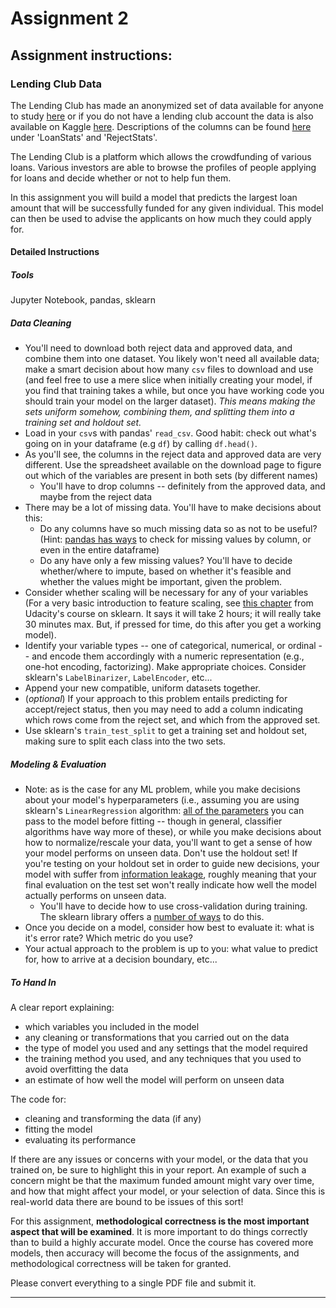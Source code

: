 # Assignment 2

## Assignment instructions:

### Lending Club Data

The Lending Club has made an anonymized set of data available for anyone to study [here](https://www.lendingclub.com/info/download-data.action) or if you do not have a lending club account the data is also available on Kaggle [here](https://www.kaggle.com/wordsforthewise/lending-club). Descriptions of the columns can be found [here](https://www.kaggle.com/wendykan/lending-club-loan-data#LCDataDictionary.xlsx) under 'LoanStats' and 'RejectStats'.

The Lending Club is a platform which allows the crowdfunding of various loans. Various investors are able to browse the profiles of people applying for loans and decide whether or not to help fun them.

In this assignment you will build a model that predicts the largest loan amount that will be successfully funded for any given individual. This model can then be used to advise the applicants on how much they could apply for.

#### Detailed Instructions

##### Tools 

Jupyter Notebook, pandas, sklearn



##### Data Cleaning

- You'll need to download both reject data and approved data, and combine them into one dataset. You likely won't need all available data; make a smart decision about how many `csv` files to download and use (and feel free to use a mere slice when initially creating your model, if you find that training takes a while, but once you have working code you should train your model on the larger dataset). *This means making the sets uniform somehow, combining them, and splitting them into a training set and holdout set.*
- Load in your `csv`s with pandas' `read_csv`. Good habit: check out what's going on in your dataframe (e.g `df`) by calling `df.head()`.
- As you'll see, the columns in the reject data and approved data are very different. Use the spreadsheet available on the download page to figure out which of the variables are present in both sets (by different names)
  - You'll have to drop columns -- definitely from the approved data, and maybe from the reject data
- There may be a lot of missing data. You'll have to make decisions about this: 
  - Do any columns have so much missing data so as not to be useful? (Hint: [pandas has ways](https://pandas.pydata.org/pandas-docs/stable/missing_data.html) to check for missing values by column, or even in the entire dataframe) 
  - Do any have only a few missing values? You'll have to decide whether/where to impute, based on whether it's feasible and whether the values might be important, given the problem.
- Consider whether scaling will be necessary for any of your variables (For a very basic introduction to feature scaling, see [this chapter](https://classroom.udacity.com/courses/ud120/lessons/2864738562/concepts/29983887730923) from Udacity's course on sklearn. It says it will take 2 hours; it will really take 30 minutes max. But, if pressed for time, do this after you get a working model).
- Identify your variable types -- one of categorical, numerical, or ordinal -- and encode them accordingly with a numeric representation (e.g., one-hot encoding, factorizing). Make appropriate choices. Consider sklearn's `LabelBinarizer`, `LabelEncoder`, etc...
- Append your new compatible, uniform datasets together.
- (*optional*) If your approach to this problem entails predicting for accept/reject status, then you may need to add a column indicating which rows come from the reject set, and which from the approved set.
- Use sklearn's `train_test_split` to get a training set and holdout set, making sure to split each class into the two sets.



##### Modeling & Evaluation

- Note: as is the case for any ML problem, while you make decisions about your model's hyperparameters (i.e., assuming you are using sklearn's `LinearRegression` algorithm: [all of the parameters](http://scikit-learn.org/stable/modules/generated/sklearn.linear_model.LinearRegression.html) you can pass to the model before fitting -- though in general, classifier algorithms have way more of these), or while you make decisions about how to normalize/rescale your data, you'll want to get a sense of how your model performs on unseen data. Don't use the holdout set! If you're testing on your holdout set in order to guide new decisions, your model with suffer from [information leakage](https://machinelearningmastery.com/data-leakage-machine-learning/), roughly meaning that your final evaluation on the test set won't really indicate how well the model actually performs on unseen data.
  - You'll have to decide how to use cross-validation during training. The sklearn library offers a [number of ways](http://scikit-learn.org/stable/modules/cross_validation.html) to do this.
- Once you decide on a model, consider how best to evaluate it: what is it's error rate? Which metric do you use?
- Your actual approach to the problem is up to you: what value to predict for, how to arrive at a decision boundary, etc...



##### To Hand In

A clear report explaining:

- which variables you included in the model
- any cleaning or transformations that you carried out on the data
- the type of model you used and any settings that the model required
- the training method you used, and any techniques that you used to avoid overfitting the data
- an estimate of how well the model will perform on unseen data

The code for:

- cleaning and transforming the data (if any)
- fitting the model
- evaluating its performance

If there are any issues or concerns with your model, or the data that you trained on, be sure to highlight this in your report. An example of such a concern might be that the maximum funded amount might vary over time, and how that might affect your model, or your selection of data. Since this is real-world data there are bound to be issues of this sort!

For this assignment, **methodological correctness is the most important aspect that will be examined**. It is more important to do things correctly than to build a highly accurate model. Once the course has covered more models, then accuracy will become the focus of the assignments, and methodological correctness will be taken for granted.

Please convert everything to a single PDF file and submit it. 

---

